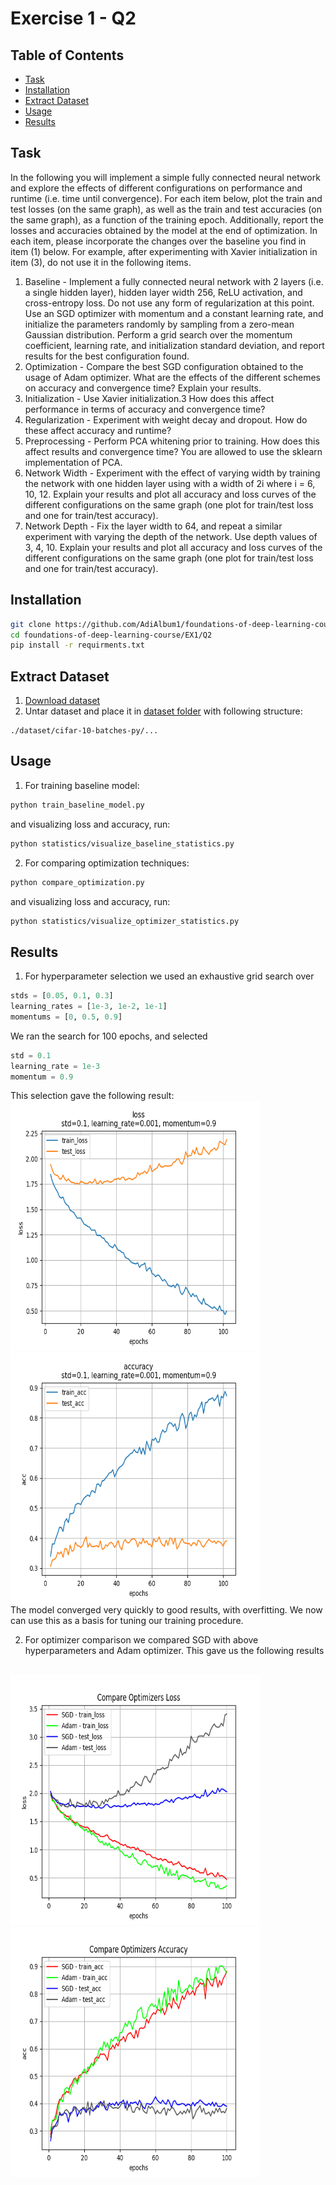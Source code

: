 # Exercise 1 - Q2

## Table of Contents

- [Task](#task)
- [Installation](#installation)
- [Extract Dataset](#extract_dataset)
- [Usage](#usage)
- [Results](#results)

## Task

In the following you will implement a simple fully connected neural network and explore the effects
of different configurations on performance and runtime (i.e. time until convergence). For each item
below, plot the train and test losses (on the same graph), as well as the train and test accuracies (on
the same graph), as a function of the training epoch. Additionally, report the losses and accuracies
obtained by the model at the end of optimization. In each item, please incorporate the changes over
the baseline you find in item (1) below. For example, after experimenting with Xavier initialization
in item (3), do not use it in the following items.
1. Baseline - Implement a fully connected neural network with 2 layers (i.e. a single hidden
layer), hidden layer width 256, ReLU activation, and cross-entropy loss. Do not use any
form of regularization at this point. Use an SGD optimizer with momentum and a constant
learning rate, and initialize the parameters randomly by sampling from a zero-mean Gaussian distribution. Perform a grid search over the momentum coefficient, learning rate, and
initialization standard deviation, and report results for the best configuration found.
2. Optimization - Compare the best SGD configuration obtained to the usage of Adam optimizer. What are the effects of the different schemes on accuracy and convergence time?
Explain your results.
3. Initialization - Use Xavier initialization.3 How does this affect performance in terms of
accuracy and convergence time?
4. Regularization - Experiment with weight decay and dropout. How do these affect accuracy
and runtime?
5. Preprocessing - Perform PCA whitening prior to training. How does this affect results and
convergence time? You are allowed to use the sklearn implementation of PCA.
6. Network Width - Experiment with the effect of varying width by training the network with
one hidden layer using with a width of 2i where i = 6, 10, 12. Explain your results and plot
all accuracy and loss curves of the different configurations on the same graph (one plot for
train/test loss and one for train/test accuracy).
7. Network Depth - Fix the layer width to 64, and repeat a similar experiment with varying the
depth of the network. Use depth values of 3, 4, 10. Explain your results and plot all accuracy
and loss curves of the different configurations on the same graph (one plot for train/test loss
and one for train/test accuracy).


## Installation
```sh
git clone https://github.com/AdiAlbum1/foundations-of-deep-learning-course/
cd foundations-of-deep-learning-course/EX1/Q2
pip install -r requirments.txt
```

## Extract Dataset

1. [Download dataset](https://www.cs.toronto.edu/~kriz/cifar-10-python.tar.gz)
2. Untar dataset and place it in [dataset folder](./dataset) with following structure:
```
./dataset/cifar-10-batches-py/...
```

## Usage
1. For training baseline model:
```sh
python train_baseline_model.py
```
and visualizing loss and accuracy, run:
```sh
python statistics/visualize_baseline_statistics.py
```
2. For comparing optimization techniques:
```sh
python compare_optimization.py
```
and visualizing loss and accuracy, run:
```sh
python statistics/visualize_optimizer_statistics.py
```

## Results
1. For hyperparameter selection we used an exhaustive grid search over
```python
stds = [0.05, 0.1, 0.3]
learning_rates = [1e-3, 1e-2, 1e-1]
momentums = [0, 0.5, 0.9]
```
We ran the search for 100 epochs, and selected
```python
std = 0.1
learning_rate = 1e-3
momentum = 0.9
```
This selection gave the following result:
<br/>
<img src="statistics/results/baseline/hyperparameters_loss.png" width="400" height="400">
<img src="statistics/results/baseline/hyperparameters_acc.png" width="400" height="400">
<br/>
The model converged very quickly to good results, with overfitting.
We now can use this as a basis for tuning our training procedure.

2. For optimizer comparison we compared SGD with above hyperparameters and Adam optimizer.
This gave us the following results
<br/>
<img src="statistics/results/optimization/loss.png" width="400" height="400">
<img src="statistics/results/optimization/acc.png" width="400" height="400">
<br/>